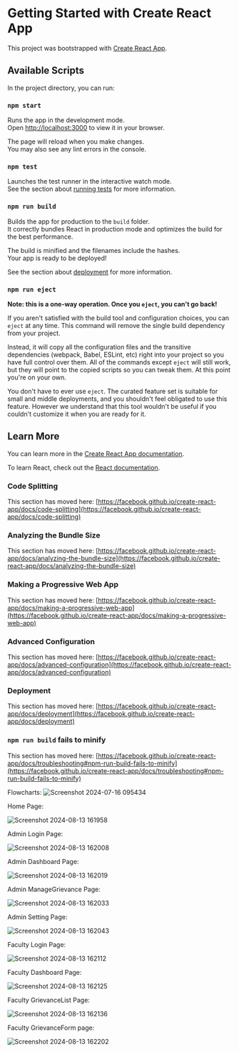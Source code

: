 # Getting Started with Create React App

This project was bootstrapped with [Create React App](https://github.com/facebook/create-react-app).

## Available Scripts

In the project directory, you can run:

### `npm start`

Runs the app in the development mode.\
Open [http://localhost:3000](http://localhost:3000) to view it in your browser.

The page will reload when you make changes.\
You may also see any lint errors in the console.

### `npm test`

Launches the test runner in the interactive watch mode.\
See the section about [running tests](https://facebook.github.io/create-react-app/docs/running-tests) for more information.

### `npm run build`

Builds the app for production to the `build` folder.\
It correctly bundles React in production mode and optimizes the build for the best performance.

The build is minified and the filenames include the hashes.\
Your app is ready to be deployed!

See the section about [deployment](https://facebook.github.io/create-react-app/docs/deployment) for more information.

### `npm run eject`

**Note: this is a one-way operation. Once you `eject`, you can't go back!**

If you aren't satisfied with the build tool and configuration choices, you can `eject` at any time. This command will remove the single build dependency from your project.

Instead, it will copy all the configuration files and the transitive dependencies (webpack, Babel, ESLint, etc) right into your project so you have full control over them. All of the commands except `eject` will still work, but they will point to the copied scripts so you can tweak them. At this point you're on your own.

You don't have to ever use `eject`. The curated feature set is suitable for small and middle deployments, and you shouldn't feel obligated to use this feature. However we understand that this tool wouldn't be useful if you couldn't customize it when you are ready for it.

## Learn More

You can learn more in the [Create React App documentation](https://facebook.github.io/create-react-app/docs/getting-started).

To learn React, check out the [React documentation](https://reactjs.org/).

### Code Splitting

This section has moved here: [https://facebook.github.io/create-react-app/docs/code-splitting](https://facebook.github.io/create-react-app/docs/code-splitting)

### Analyzing the Bundle Size

This section has moved here: [https://facebook.github.io/create-react-app/docs/analyzing-the-bundle-size](https://facebook.github.io/create-react-app/docs/analyzing-the-bundle-size)

### Making a Progressive Web App

This section has moved here: [https://facebook.github.io/create-react-app/docs/making-a-progressive-web-app](https://facebook.github.io/create-react-app/docs/making-a-progressive-web-app)

### Advanced Configuration

This section has moved here: [https://facebook.github.io/create-react-app/docs/advanced-configuration](https://facebook.github.io/create-react-app/docs/advanced-configuration)

### Deployment

This section has moved here: [https://facebook.github.io/create-react-app/docs/deployment](https://facebook.github.io/create-react-app/docs/deployment)

### `npm run build` fails to minify

This section has moved here: [https://facebook.github.io/create-react-app/docs/troubleshooting#npm-run-build-fails-to-minify](https://facebook.github.io/create-react-app/docs/troubleshooting#npm-run-build-fails-to-minify)




Flowcharts:
![Screenshot 2024-07-16 095434](https://github.com/user-attachments/assets/c794a48c-667a-4368-b932-c0f8c22001c3)


Home Page:

![Screenshot 2024-08-13 161958](https://github.com/user-attachments/assets/45453773-0684-487d-956c-2729b304cbe0)


Admin Login Page:

![Screenshot 2024-08-13 162008](https://github.com/user-attachments/assets/fe0fcf0b-e33e-4aac-acc2-0ec163b196a4)


Admin Dashboard Page:

![Screenshot 2024-08-13 162019](https://github.com/user-attachments/assets/e7eff182-3753-4907-8e95-8e0438c601bc)


Admin ManageGrievance Page:

![Screenshot 2024-08-13 162033](https://github.com/user-attachments/assets/a894a5a6-c19f-424b-8875-9a2079ba9c48)


Admin Setting Page:

![Screenshot 2024-08-13 162043](https://github.com/user-attachments/assets/7bc96f8d-23f6-480d-adae-2e597cfee37d)


Faculty Login Page:

![Screenshot 2024-08-13 162112](https://github.com/user-attachments/assets/864e866c-44b9-4133-b095-1943bf9a44f2)


Faculty Dashboard Page:

![Screenshot 2024-08-13 162125](https://github.com/user-attachments/assets/c476b0c2-ddea-494a-ac65-c28c75f6866d)


Faculty GrievanceList Page:

![Screenshot 2024-08-13 162136](https://github.com/user-attachments/assets/be55a62a-5d7e-4d08-baf7-ad95dbd3ead4)


Faculty GrievanceForm page:

![Screenshot 2024-08-13 162202](https://github.com/user-attachments/assets/0a13b84f-8461-4900-be18-e57db7321569)
